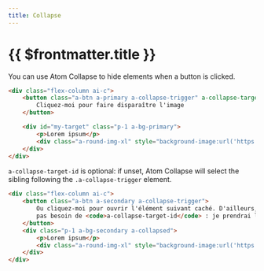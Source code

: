 ```yaml
---
title: Collapse
---
```


# {{ $frontmatter.title }}

You can use Atom Collapse to hide elements when a button is clicked.

<PreviewAndCopyCode>

```html
<div class="flex-column ai-c">
	<button class="a-btn a-primary a-collapse-trigger" a-collapse-target-id="my-target">
		Cliquez-moi pour faire disparaître l'image
	</button>

	<div id="my-target" class="p-1 a-bg-primary">
		<p>Lorem ipsum</p>
		<div class="a-round-img-xl" style="background-image:url('https://picsum.photos/200')"></div>
	</div>
</div>
```

</PreviewAndCopyCode>

`a-collapse-target-id` is optional: if unset, Atom Collapse will select the sibling following the `.a-collapse-trigger` element.

<PreviewAndCopyCode>

```html
<div class="flex-column ai-c">
	<button class="a-btn a-secondary a-collapse-trigger">
		Ou cliquez-moi pour ouvrir l'élément suivant caché. D'ailleurs, par défaut,
		pas besoin de <code>a-collapse-target-id</code> : je prendrai l'élément qui me suit.
	</button>
	<div class="p-1 a-bg-secondary a-collapsed">
		<p>Lorem ipsum</p>
		<div class="a-round-img-xl" style="background-image:url('https://picsum.photos/200')"></div>
	</div>
</div>
```

</PreviewAndCopyCode>
